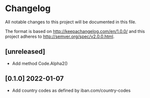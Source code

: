 # Changelog
All notable changes to this project will be documented in this file.

The format is based on http://keepachangelog.com/en/1.0.0/
and this project adheres to http://semver.org/spec/v2.0.0.html.

## [unreleased]

- Add method Code.Alpha2()

## [0.1.0] 2022-01-07

- Add country codes as defined by iban.com/country-codes
